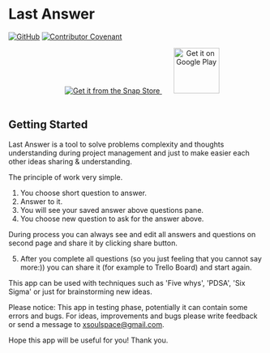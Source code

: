 # Last Answer

[![GitHub](https://img.shields.io/github/license/xsoulspace/last-answer)](LICENSE)
[![Contributor Covenant](https://img.shields.io/badge/Contributor%20Covenant-v2.0%20adopted-ff69b4.svg)](CODE_OF_CONDUCT.md)

<p align="center">
<a href="https://snapcraft.io/last-answer">
  <img style="margin-bottom: 17px; margin-left: 23px;" alt="Get it from the Snap Store" src="https://snapcraft.io/static/images/badges/en/snap-store-black.svg" />
</a>
<a style="margin-bottom: 17px; margin-left: 23px;" href='https://play.google.com/store/apps/details?id=dev.xsoulspace.lastanswer&pcampaignid=pcampaignidMKT-Other-global-all-co-prtnr-py-PartBadge-Mar2515-1'><img height="90px"; alt='Get it on Google Play' src='https://play.google.com/intl/en_us/badges/static/images/badges/en_badge_web_generic.png'/></a>
</p>

## Getting Started

Last Answer is a tool to solve problems complexity and thoughts understanding during project management and just to make easier each other ideas sharing & understanding.

The principle of work very simple.

1. You choose short question to answer.
2. Answer to it.
3. You will see your saved answer above questions pane.
4. You choose new question to ask for the answer above.

During process you can always see and edit all answers and questions on second page and share it by clicking share button.

5. After you complete all questions (so you just feeling that you cannot say more:)) you can share it (for example to Trello Board) and start again.

This app can be used with techniques such as 'Five whys', 'PDSA', 'Six Sigma' or just for brainstorming new ideas.

Please notice:
This app in testing phase, potentially it can contain some errors and bugs.
For ideas, improvements and bugs please write feedback or send a message to xsoulspace@gmail.com.

Hope this app will be useful for you!
Thank you.
